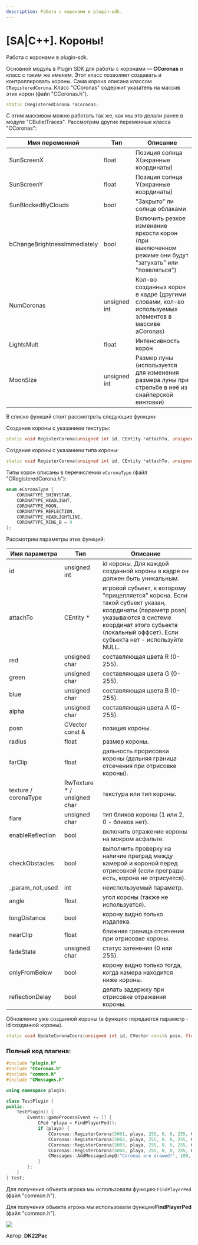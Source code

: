 ```yaml
---
description: Работа с коронами в plugin-sdk.
---
```


# \[SA|C++]. Короны!

Работа с коронами в plugin-sdk.

Основной модуль в Plugin SDK для работы с коронами — **CCoronas** и класс с таким же именем. Этот класс позволяет создавать и контроллировать короны. Сама корона описана классом `CRegisteredCorona`. Класс "CCoronas" содержит указатель на массив этих корон (файл "CCoronas.h").

```cpp
static CRegisteredCorona *aCoronas;
```

С этим массивом можно работать так же, как мы это делали ранее в модуле "CBulletTraces". Рассмотрим другие переменные класса "CCoronas":

| Имя переменной               | Тип          | Описание                                                                                               |
| ---------------------------- | ------------ | ------------------------------------------------------------------------------------------------------ |
| SunScreenX                   | float        | Позиция солнца X(экранные координаты)                                                                  |
| SunScreenY                   | float        | Позиция солнца Y(экранные координаты)                                                                  |
| SunBlockedByClouds           | bool         | "Закрыто" ли солнце облаками                                                                           |
| bChangeBrightnessImmediately | bool         | Включить резкое изменение яркости корон (при выключенном режиме они будут "затухать" или "появляться") |
| NumCoronas                   | unsigned int | Кол-во созданных корон в кадре (другими словами, кол-во используемых элементов в массиве aCoronas)     |
| LightsMult                   | float        | Интенсивность корон                                                                                    |
| MoonSize                     | unsigned int | Размер луны (используется для изменения размера луны при стрельбе в неё из снайперской винтовки)       |

В списке функций стоит рассмотреть следующие функции:

Создание короны с указанием текстуры:

```cpp
static void RegisterCorona(unsigned int id, CEntity *attachTo, unsigned char red, unsigned char green, unsigned char blue, unsigned char alpha, CVector const &posn, float radius, float farClip, RwTexture *texture, unsigned char flare, bool enableReflection, bool checkObstacles, int _param_not_used, float angle, bool longDistance, float nearClip, unsigned char fadeState, float fadeSpeed, bool onlyFromBelow, bool reflectionDelay)
```

Создание короны с указанием типа короны:

```cpp
static void RegisterCorona(unsigned int id, CEntity *attachTo, unsigned char red, unsigned char green, unsigned char blue, unsigned char alpha, CVector const &posn, float radius, float farClip, unsigned char coronaType, unsigned char flare, bool enableReflection, bool checkObstacles, int _param_not_used, float angle, bool longDistance, float nearClip, unsigned char fadeState, float fadeSpeed, bool onlyFromBelow, bool reflectionDelay)
```

Типы корон описаны в перечислении `eCoronaType` (файл "CRegisteredCorona.h"):

```cpp
enum eCoronaType { 
    CORONATYPE_SHINYSTAR, 
    CORONATYPE_HEADLIGHT, 
    CORONATYPE_MOON, 
    CORONATYPE_REFLECTION, 
    CORONATYPE_HEADLIGHTLINE, 
    CORONATYPE_RING_B = 9 
};
```

Рассмотрим параметры этих функций:

| Имя параметра        | Тип                          | Описание                                                                                                                                                                                                          |
| -------------------- | ---------------------------- | ----------------------------------------------------------------------------------------------------------------------------------------------------------------------------------------------------------------- |
| id                   | unsigned int                 | id короны. Для каждой созданной короны в кадре он должен быть уникальным.                                                                                                                                         |
| attachTo             | CEntity \*                   | игровой субьект, к которому "прицепляется" корона. Если такой субьект указан, координаты (параметр posn) указываются в системе координат этого субьекта (локальный оффсет). Если субьекта нет - используйте NULL. |
| red                  | unsigned char                | составляющая цвета R (0-255).                                                                                                                                                                                     |
| green                | unsigned char                | составляющая цвета G (0-255).                                                                                                                                                                                     |
| blue                 | unsigned char                | составляющая цвета B (0-255).                                                                                                                                                                                     |
| alpha                | unsigned char                | составляющая цвета A (0-255).                                                                                                                                                                                     |
| posn                 | CVector const &              | позиция короны.                                                                                                                                                                                                   |
| radius               | float                        | размер короны.                                                                                                                                                                                                    |
| farClip              | float                        | дальность прорисовки короны (дальняя граница отсечения при отрисовке короны).                                                                                                                                     |
| texture / coronaType | RwTexture \* / unsigned char | текстура или тип короны.                                                                                                                                                                                          |
| flare                | unsigned char                | тип бликов короны (1 или 2, 0 - бликов нет).                                                                                                                                                                      |
| enableReflection     | bool                         | включить отражение короны на мокром асфальте.                                                                                                                                                                     |
| checkObstacles       | bool                         | выполнить проверку на наличие преград между камерой и короной перед отрисовкой (если преграды есть, корона не отрисуется).                                                                                        |
| \_param\_not\_used   | int                          | неиспользуемый параметр.                                                                                                                                                                                          |
| angle                | float                        | угол короны (также не используется).                                                                                                                                                                              |
| longDistance         | bool                         | корону видно только издалека.                                                                                                                                                                                     |
| nearClip             | float                        | ближняя граница отсечения при отрисовке короны.                                                                                                                                                                   |
| fadeState            | unsigned char                | статус затенения (0 или 255).                                                                                                                                                                                     |
| onlyFromBelow        | bool                         | корону видно только тогда, когда камера находится ниже короны.                                                                                                                                                    |
| reflectionDelay      | bool                         | делать задержку при отрисовке отражения короны.                                                                                                                                                                   |

Обновление уже созданной короны (в функцию передается параметр - id созданной короны).

```cpp
static void UpdateCoronaCoors(unsigned int id, CVector const& posn, float farClip, float angle)
```

### Полный код плагина:

```cpp
#include "plugin.h"
#include "CCoronas.h"
#include "common.h"
#include "CMessages.h"

using namespace plugin;

class TestPlugin {
public:
    TestPlugin() {
        Events::gameProcessEvent += [] {
            CPed *playa = FindPlayerPed();
            if (playa) {
                CCoronas::RegisterCorona(5001, playa, 255, 0, 0, 255, CVector(-1.0f, -1.0f, 0.0f), 0.3f, 100.0f, CORONATYPE_SHINYSTAR, 0, 0, 0, 0, 0, 0, 0.5, 0, 15.0f, 0, 0);
                CCoronas::RegisterCorona(5002, playa, 255, 0, 0, 255, CVector(-1.0f, 1.0f, 0.0f), 0.3f, 100.0f, CORONATYPE_SHINYSTAR, 0, 0, 0, 0, 0, 0, 0.5, 0, 15.0f, 0, 0);
                CCoronas::RegisterCorona(5003, playa, 255, 0, 0, 255, CVector(1.0f, 1.0f, 0.0f), 0.3f, 100.0f, CORONATYPE_SHINYSTAR, 0, 0, 0, 0, 0, 0, 0.5, 0, 15.0f, 0, 0);
                CCoronas::RegisterCorona(5004, playa, 255, 0, 0, 255, CVector(1.0f, -1.0f, 0.0f), 0.3f, 100.0f, CORONATYPE_SHINYSTAR, 0, 0, 0, 0, 0, 0, 0.5, 0, 15.0f, 0, 0);
                CMessages::AddMessageJumpQ("Coronas are drawed!", 100, 0, 0);
            }
        };
    }
} test;
```

Для получения объекта игрока мы использовали функцию `FindPlayerPed` (файл "common.h").

Для получения обьекта игрока мы использовали функцию**FindPlayerPed** (файл "common.h").

![](https://github.com/wmysterio/scm-scripting-lessons/raw/resources/\_pu/2/86571692.jpg)



Автор: **DK22Pac**
